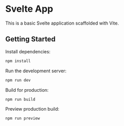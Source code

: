 # Svelte App

This is a basic Svelte application scaffolded with Vite.

## Getting Started

Install dependencies:
```bash
npm install
```
Run the development server:
```bash
npm run dev
```
Build for production:
```bash
npm run build
```
Preview production build:
```bash
npm run preview
```
